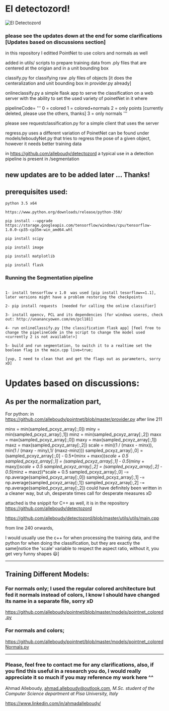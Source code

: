 # El detectozord!
![El Detectozord](https://github.com/alleboudy/pointnet/blob/master/doc/eldetectozord.png?raw=true "El detectoZord")


### please see the updates down at the end for some clarifications [Updates based on discussions section]

in this repository I editted PointNet to use colors and normals as well

added in utils/ scripts to prepare training data from .ply files that are centered at the origian and in a unit bounding box

classify.py for classifying raw .ply files of objects [it does the centeralization and unit bounding box in provider.py already]

onlineclassify.py a simple flask app to serve the classification on a web server with the ability to set the used variety of poinetNet
in it where 

pipelineCode=
'''
0 = colored
1 = colored+normals
2 = only points [currently deleted, please use the others, thanks]
3 = only normals
'''

please see requestclassification.py for a simple client that uses the server

regress.py uses a different variation of PoinetNet can be found under models/leboudyNet.py that tries to regress the pose of a given object, however it needs better training data


in https://github.com/alleboudy/detectozord
a typical use in a detection pipeline is present in /segmentation

new updates are to be added later ...
Thanks!
-------



## prerequisites used:
```
python 3.5 x64

https://www.python.org/downloads/release/python-350/
```
```
pip install --upgrade https://storage.googleapis.com/tensorflow/windows/cpu/tensorflow-1.0.0-cp35-cp35m-win_amd64.whl
```
```
pip install scipy
```
```
pip install image
```
```
pip install matplotlib
```
```
pip install flask
```

### Running the Segmentation pipeline
```

1- install tensorflow v 1.0  was used [pip install tesorflow==1.1], later versions might have a problem restoring the checkpoints

2- pip install requests  [needed for calling the online classifier]

3- install opencv, PCL and its dependencies [for windows useres, check out: http://unanancyowen.com/en/pcl181]

4- run onlineClassify.py [the classification flask app] [feel free to change the pipelineCode in the script to change the model used <currently 2 is not available!>]

5- build and run segmentation, to switch it to a realtime set the boolean flag in the main.cpp live=true;

[yup, I need to clean that and get the flags out as parameters, sorry xD]
```



# Updates based on discussions:


## As per the normalization part,
For python: in 
https://github.com/alleboudy/pointnet/blob/master/provider.py
after line 211 


minx = min(sampled_pcxyz_array[:,0])
miny = min(sampled_pcxyz_array[:,1])
minz = min(sampled_pcxyz_array[:,2])
maxx = max(sampled_pcxyz_array[:,0])
maxy = max(sampled_pcxyz_array[:,1])
maxz = max(sampled_pcxyz_array[:,2])
scale = min((1 / (maxx - minx)), min(1 / (maxy - miny),1/ (maxz-minz)))
sampled_pcxyz_array[:,0] = (sampled_pcxyz_array[:,0] - 0.5*(minx + maxx))*scale + 0.5
sampled_pcxyz_array[:,1] = (sampled_pcxyz_array[:,1] - 0.5*(miny + maxy))*scale + 0.5
sampled_pcxyz_array[:,2] = (sampled_pcxyz_array[:,2] - 0.5*(minz + maxz))*scale + 0.5
sampled_pcxyz_array[:,0] -= np.average(sampled_pcxyz_array[:,0])
sampled_pcxyz_array[:,1] -= np.average(sampled_pcxyz_array[:,1])
sampled_pcxyz_array[:,2] -= np.average(sampled_pcxyz_array[:,2])
could have definitely been written in a cleaner way, but uh, desperate times call for desperate measures xD

attached is the snippit for C++ as well, 
it is in the repository 
https://github.com/alleboudy/detectozord

https://github.com/alleboudy/detectozord/blob/master/utils/utils/main.cpp

from line 240 onwards, 

I would usually use the c++ for when processing the training data, and the python for when doing the classification, but they are exactly the same[notice the 'scale' variable to respect the aspect ratio, without it, you get very funny shapes 😃]


------------
## Training Different Models:

### For normals only; I used the regular colored architecture but fed it normals instead of colors, I know I should have changed its name in a separate file, sorry xD

https://github.com/alleboudy/pointnet/blob/master/models/pointnet_colored.py


### For normals and colors;

https://github.com/alleboudy/pointnet/blob/master/models/pointnet_coloredNormals.py

------
### Please, feel free to contact me for any clarifications, also, if you find this useful in a research you do, I would really appreciate it so much if you may reference my work here ^^
Ahmad Alleboudy, ahmad.alleboudy@outlook.com,
*M.Sc. student of the Computer Science department at Pisa University, Italy*

https://www.linkedin.com/in/ahmadalleboudy/
